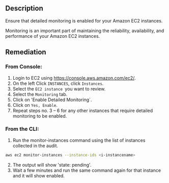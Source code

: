 ## Description

Ensure that detailed monitoring is enabled for your Amazon EC2 instances.

Monitoring is an important part of maintaining the reliability, availability, and performance of your Amazon EC2 instances.

## Remediation

### From Console:

1. Login to EC2 using https://console.aws.amazon.com/ec2/.
2. On the left Click `INSTANCES`, click `Instances`.
3. Select the `EC2 instance `you want to review.
4. Select the `Monitoring` tab.
5. Click on 'Enable Detailed Monitoring`.
6. Click on `Yes, Enable`.
7. Repeat steps no. 3 – 6 for any other instances that require detailed monitoring to be enabled.

### From the CLI:

1. Run the monitor-instances command using the list of instances collected in the audit.

```bash
aws ec2 monitor-instances --instance-ids <i-instancename>
```

2. The output will show 'state: pending'.
3. Wait a few minutes and run the same command again for that instance and it will show enabled.